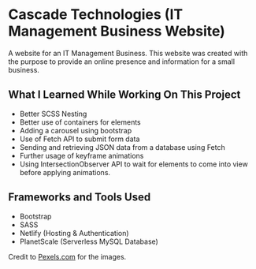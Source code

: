 # Cascade Technologies (IT Management Business Website)

A website for an IT Management Business. This website was created with the purpose to provide an online presence and information for a small business. 


## What I Learned While Working On This Project

- Better SCSS Nesting
- Better use of containers for elements
- Adding a carousel using bootstrap
- Use of Fetch API to submit form data
- Sending and retrieving JSON data from a database using Fetch
- Further usage of keyframe animations
- Using IntersectionObserver API to wait for elements to come into view before applying animations.

## Frameworks and Tools Used

- Bootstrap
- SASS
- Netlify (Hosting & Authentication)
- PlanetScale (Serverless MySQL Database)

Credit to [Pexels.com](https://www.pexels.com/search/information%20technology/) for the images.

